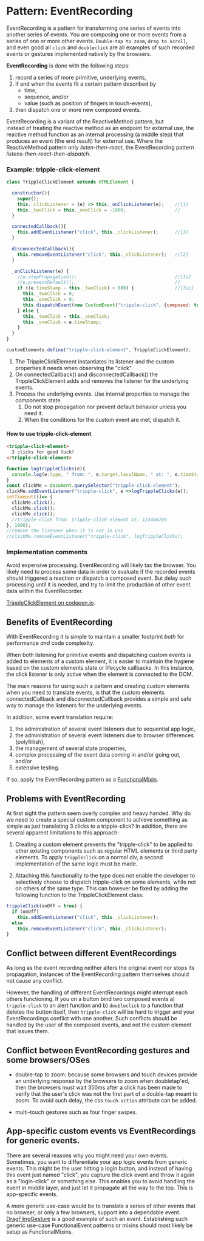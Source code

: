 # Pattern: EventRecording

EventRecording is a pattern for transforming one series of events into another series of events.
You are composing one or more events from a series of one or more other events.
`Double-tap to zoom`, `drag to scroll`, and even good all `click` and `doubleclick` are 
all examples of such recorded events or gestures implemented natively by the browsers.

**EventRecording** is done with the following steps:
1. record a series of more primitive, underlying events,
2. if and when the events fit a certain pattern described by 
   * time, 
   * sequence, and/or 
   * value (such as position of fingers in touch-events), 
3. then dispatch one or more new composed events.

EventRecording is a variant of the ReactiveMethod pattern, but      
instead of treating the reactive method as an endpoint for external use, 
the reactive method function as an internal processing (a middle step) 
that produces an event (the end result) for external use. 
Where the ReactiveMethod pattern only *listen-then-react*, 
the EventRecording pattern *listens-then-react-then-dispatch*.

### Example: tripple-click-element

```javascript
class TrippleClickElement extends HTMLElement {

  constructor(){
    super();                               
    this._clickListener = (e) => this._onClickListener(e);    //[1]
    this._twoClick = this._oneClick = -1000;                  //
  }

  connectedCallback(){  
    this.addEventListener("click", this._clickListener);      //[2]
  }

  disconnectedCallback(){
    this.removeEventListener("click", this._clickListener);   //[2]
  }                                                            

  _onClickListener(e) {
    //e.stopPropagation();                                    //[3i]
    //e.preventDefault();                                     //
    if ((e.timeStamp - this._twoClick) < 600) {               //[3ii]
      this._twoClick = 0;
      this._oneClick = 0;
      this.dispatchEvent(new CustomEvent("tripple-click", {composed: true, bubbles: true}));
    } else {
      this._twoClick = this._oneClick;                        
      this._oneClick = e.timeStamp;
    }
  }
}

customElements.define("tripple-click-element", TrippleClickElement);
```
1. The TrippleClickElement instantiates its listener and 
the custom properties it needs when observing the "click".
2. On connectedCallback() and disconnectedCallback() the TrippleClickElement
adds and removes the listener for the underlying events.
3. Process the underlying events. Use internal properties to manage the components state.
    1. Do not stop propagation nor prevent default behavior unless you need it.
    2. When the conditions for the custom event are met, dispatch it.

#### How to use tripple-click-element
```html
<tripple-click-element>
  3 clicks for good luck!
</tripple-click-element>                                                    
```

```javascript
function logTrippleClicks(e){  
  console.log(e.type, " from: ", e.target.localName, " at: ", e.timeStamp);
}                     
const clickMe = document.querySelector("tripple-click-element");
clickMe.addEventListener("tripple-click", e =>logTrippleClicks(e));    
setTimeout(()=> {
  clickMe.click();                     
  clickMe.click();
  clickMe.click();    
  //tripple-click from: tripple-click-element at: 123456789
}, 1000);
//remove the listener when it is not in use
//clickMe.removeEventListener("tripple-click", logTrippleClicks);  
```

### Implementation comments
Avoid expensive processing. 
EventRecording will likely tax the browser. 
You likely need to process some data in order to evaluate if the recorded events should 
triggered a reaction or dispatch a composed event.
But delay such processing until it is needed, and 
try to limit the production of other event data within the EventRecorder.

[TrippleClickElement on codepen.io](https://codepen.io/orstavik/pen/GxaxbL).

## Benefits of EventRecording
With EventRecording it is simple to maintain a smaller footprint 
*both* for performance *and* code complexity.

When both listening for primitive events and dispatching custom events is added to 
elements of a custom element, it is easier to maintain the hygiene based on the custom elements
state or lifecycle callbacks.
In this instance, the click listener is only active when the element is connected to the DOM.

The main reasons for using such a pattern and creating custom elements when you need to translate events,
is that the custom elements connectedCallback and disconnectedCallback provides a simple and safe way to
manage the listeners for the underlying events.

In addition, some event translation require:
1. the administration of several event listeners due to sequential app logic,
2. the administration of several event listeners due to browser differences (polyfillish),
3. the management of several state properties,
4. complex processing of the event data coming in and/or going out, and/or
5. extensive testing.

If so, apply the EventRecording pattern as a [FunctionalMixin](../chapter2/Pattern2_FunctionalMixin.md).

## Problems with EventRecording
At first sight the pattern seem overly complex and heavy handed. 
Why do we need to create a special custom component to achieve something 
as simple as just translating 3 clicks to a tripple-click? In addition,
there are several apparent limitations to this approach:

1. Creating a custom element prevents the "tripple-click" to be applied to other 
existing components  such as regular HTML elements or third party elements. 
To apply `trippleclick` on a normal div, a second implementation of the same logic must be made.

2. Attaching this functionality to the type does not enable the developer to selectively 
choose to dispatch tripple-click on some elements, while not on others of the same type. 
This can however be fixed by adding the following function to the TrippleClickElement class:
```javascript
trippleClick(onOff = true) {
  if (onOff)
    this.addEventListener("click", this._clickListener);
  else
    this.removeEventListener("click", this._clickListener);
}
```

## Conflict between different EventRecordings
As long as the event recording neither alters the original event nor stops its propagation, 
instances of the EventRecording pattern themselves should not cause any conflict. 

However, the handling of different EventRecordings might interrupt each others functioning.
If you on a button bind two composed events a) `tripple-click` to an alert function
and b) `doubleclick` to a function that deletes the button itself, then `tripple-click` will be 
hard to trigger and your EventRecordings conflict with one another. Such conflicts should be handled
by the user of the composed events, and not the custom element that issues them.

## Conflict between EventRecording gestures and some browsers/OSes

* double-tap to zoom: because some browsers and touch devices provide an underlying response by 
the browsers to zoom when doubletap'ed, then the browsers must wait 350ms after a click has 
been made to verify that the user's click was not the first part of a double-tap meant to zoom. 
To avoid such delay, the css `touch-action` attribute can be added.

* multi-touch gestures such as four finger swipes.

## App-specific custom events vs EventRecordings for generic events.

There are several reasons why you might need your own events. 
Sometimes, you want to differentiate your app logic events from generic events. 
This might be the user hitting a login button, and instead of having this event just named "click", 
you capture the click event and throw it again as a "login-click" or something else. 
This enables you to avoid handling the event in middle layer, and just let it propagate 
all the way to the top. This is app-specific events.

A more generic use-case would be to translate a series of other events that no browser, 
or only a few browsers, support into a dependable event. 
[DragFlingGesture](Mixin1_DragFlingGesture.md) is a good example of such an event. 
Establishing such generic use-case FunctionalEvent patterns or mixins should most likely be 
setup as FunctionalMixins.